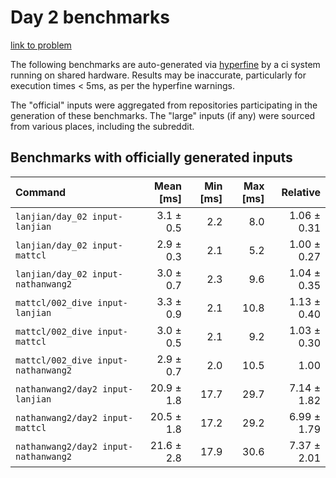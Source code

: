 # Day 2 benchmarks

[link to problem](http://adventofcode.com/2021/day/2)

The following benchmarks are auto-generated via [hyperfine](https://github.com/sharkdp/hyperfine) by a ci system running on shared hardware. Results may be inaccurate, particularly for execution times < 5ms, as per the hyperfine warnings.

The "official" inputs were aggregated from repositories participating in the generation of these benchmarks. The "large" inputs (if any) were sourced from various places, including the subreddit.

## Benchmarks with officially generated inputs
| Command | Mean [ms] | Min [ms] | Max [ms] | Relative |
|:---|---:|---:|---:|---:|
| `lanjian/day_02 input-lanjian` | 3.1 ± 0.5 | 2.2 | 8.0 | 1.06 ± 0.31 |
| `lanjian/day_02 input-mattcl` | 2.9 ± 0.3 | 2.1 | 5.2 | 1.00 ± 0.27 |
| `lanjian/day_02 input-nathanwang2` | 3.0 ± 0.7 | 2.3 | 9.6 | 1.04 ± 0.35 |
| `mattcl/002_dive input-lanjian` | 3.3 ± 0.9 | 2.1 | 10.8 | 1.13 ± 0.40 |
| `mattcl/002_dive input-mattcl` | 3.0 ± 0.5 | 2.1 | 9.2 | 1.03 ± 0.30 |
| `mattcl/002_dive input-nathanwang2` | 2.9 ± 0.7 | 2.0 | 10.5 | 1.00 |
| `nathanwang2/day2 input-lanjian` | 20.9 ± 1.8 | 17.7 | 29.7 | 7.14 ± 1.82 |
| `nathanwang2/day2 input-mattcl` | 20.5 ± 1.8 | 17.2 | 29.2 | 6.99 ± 1.79 |
| `nathanwang2/day2 input-nathanwang2` | 21.6 ± 2.8 | 17.9 | 30.6 | 7.37 ± 2.01 |
